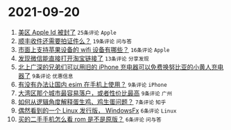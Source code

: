 # 2021-09-20

1. [美区 Apple Id 被封了](https://www.v2ex.com/t/803008) `25条评论` `Apple`
1. [顺丰收件还需要拍证件么？](https://www.v2ex.com/t/803019) `19条评论` `问与答`
1. [市面上支持苹果设备的 wifi 设备有哪些？](https://www.v2ex.com/t/803007) `16条评论` `Apple`
1. [发现微信能直接打开淘宝链接了](https://www.v2ex.com/t/803009) `13条评论` `分享发现`
1. [北上广深的兄弟们可以用旧的 iPhone 充电器可以免费换努比亚的小黄人充电器了](https://www.v2ex.com/t/803023) `9条评论` `优惠信息`
1. [有没有办法让国内 esim 在手机上使用？](https://www.v2ex.com/t/803021) `9条评论` `iPhone`
1. [大湾区那个城市最容易落户，或者性价比最高](https://www.v2ex.com/t/803015) `9条评论` `广州`
1. [如何从逻辑角度解释蛋生鸡、鸡生蛋问题？](https://www.v2ex.com/t/803030) `7条评论` `知乎`
1. [偶然看到的一个 Linux 发行版， WindowsFx](https://www.v2ex.com/t/803026) `6条评论` `Linux`
1. [买的二手手机怎么看 rom 是不是原版？](https://www.v2ex.com/t/803005) `6条评论` `问与答`
